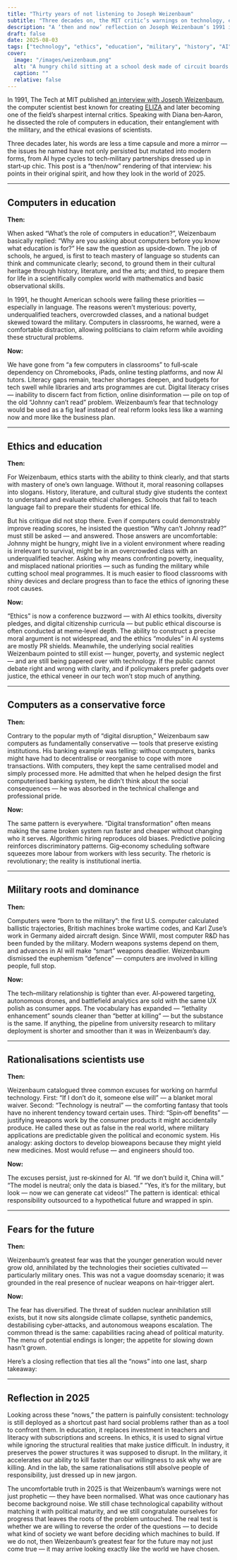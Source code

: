 ```yaml
---
title: "Thirty years of not listening to Joseph Weizenbaum"
subtitle: "Three decades on, the MIT critic’s warnings on technology, education, and the military still ring uncomfortably true."
description: "A ‘then and now’ reflection on Joseph Weizenbaum’s 1991 interview in The Tech, examining the role of computers in education, ethics, power structures, and the military — and how little has changed by 2025."
draft: false
date: 2025-08-03
tags: ["technology", "ethics", "education", "military", "history", "AI", "Joseph Weizenbaum"]
cover:
  image: "/images/weizenbaum.png"
  alt: "A hungry child sitting at a school desk made of circuit boards and screens, looking confused and isolated amid a background of headlines about poverty, underfunded schools, and rising military budgets" 
  caption: ""
  relative: false
---
```



In 1991, The Tech at MIT published [an interview with Joseph Weizenbaum](https://web.archive.org/web/20211002104454/http://tech.mit.edu/V105/N16/weisen.16n.html), 
the computer scientist best known for creating [ELIZA](https://learningpages.org/programs/eliza/) and later becoming 
one of the field’s sharpest internal critics. Speaking with Diana ben‑Aaron, he dissected the role of computers in 
education, their entanglement with the military, and the ethical evasions of scientists.

Three decades later, his words are less a time capsule and more a mirror — the issues he named have not only 
persisted but mutated into modern forms, from AI hype cycles to tech‑military partnerships dressed up in start‑up 
chic. This post is a “then/now” rendering of that interview: his points in their original spirit, and how they 
look in the world of 2025.

---

## Computers in education

**Then:**

When asked “What’s the role of computers in education?”, Weizenbaum basically replied: “Why are you asking about computers before you know what education is for?” He saw the question as upside‑down. The job of schools, he argued, is first to teach mastery of language so students can think and communicate clearly; second, to ground them in their cultural heritage through history, literature, and the arts; and third, to prepare them for life in a scientifically complex world with mathematics and basic observational skills.

In 1991, he thought American schools were failing these priorities — especially in language. The reasons weren’t mysterious: poverty, underqualified teachers, overcrowded classes, and a national budget skewed toward the military. Computers in classrooms, he warned, were a comfortable distraction, allowing politicians to claim reform while avoiding these structural problems.

**Now:**

We have gone from “a few computers in classrooms” to full‑scale dependency on Chromebooks, iPads, online testing platforms, and now AI tutors. Literacy gaps remain, teacher shortages deepen, and budgets for tech swell while libraries and arts programmes are cut. Digital literacy crises — inability to discern fact from fiction, online disinformation — pile on top of the old “Johnny can’t read” problem. Weizenbaum’s fear that technology would be used as a fig leaf instead of real reform looks less like a warning now and more like the business plan.

---

## Ethics and education

**Then:**

For Weizenbaum, ethics starts with the ability to think clearly, and that starts with mastery of one’s own language. Without it, moral reasoning collapses into slogans. History, literature, and cultural study give students the context to understand and evaluate ethical challenges. Schools that fail to teach language fail to prepare their students for ethical life.

But his critique did not stop there. Even if computers could demonstrably improve reading scores, he insisted the question “Why can’t Johnny read?” must still be asked — and answered. Those answers are uncomfortable: Johnny might be hungry, might live in a violent environment where reading is irrelevant to survival, might be in an overcrowded class with an underqualified teacher. Asking why means confronting poverty, inequality, and misplaced national priorities — such as funding the military while cutting school meal programmes. It is much easier to flood classrooms with shiny devices and declare progress than to face the ethics of ignoring these root causes.

**Now:**

“Ethics” is now a conference buzzword — with AI ethics toolkits, diversity pledges, and digital citizenship curricula — but public ethical discourse is often conducted at meme‑level depth. The ability to construct a precise moral argument is not widespread, and the ethics “modules” in AI systems are mostly PR shields. Meanwhile, the underlying social realities Weizenbaum pointed to still exist — hunger, poverty, and systemic neglect — and are still being papered over with technology. If the public cannot debate right and wrong with clarity, and if policymakers prefer gadgets over justice, the ethical veneer in our tech won’t stop much of anything.

---

## Computers as a conservative force

**Then:**

Contrary to the popular myth of “digital disruption,” Weizenbaum saw computers as fundamentally conservative — tools that preserve existing institutions. His banking example was telling: without computers, banks might have had to decentralise or reorganise to cope with more transactions. With computers, they kept the same centralised model and simply processed more. He admitted that when he helped design the first computerised banking system, he didn’t think about the social consequences — he was absorbed in the technical challenge and professional pride.

**Now:**

The same pattern is everywhere. “Digital transformation” often means making the same broken system run faster and cheaper without changing who it serves. Algorithmic hiring reproduces old biases. Predictive policing reinforces discriminatory patterns. Gig‑economy scheduling software squeezes more labour from workers with less security. The rhetoric is revolutionary; the reality is institutional inertia.

---

## Military roots and dominance

**Then:**

Computers were “born to the military”: the first U.S. computer calculated ballistic trajectories, British machines broke wartime codes, and Karl Zuse’s work in Germany aided aircraft design. Since WWII, most computer R\&D has been funded by the military. Modern weapons systems depend on them, and advances in AI will make “smart” weapons deadlier. Weizenbaum dismissed the euphemism “defence” — computers are involved in killing people, full stop.

**Now:**

The tech–military relationship is tighter than ever. AI‑powered targeting, autonomous drones, and battlefield analytics are sold with the same UX polish as consumer apps. The vocabulary has expanded — “lethality enhancement” sounds cleaner than “better at killing” — but the substance is the same. If anything, the pipeline from university research to military deployment is shorter and smoother than it was in Weizenbaum’s day.

---

## Rationalisations scientists use

**Then:**

Weizenbaum catalogued three common excuses for working on harmful technology. First: “If I don’t do it, someone else will” — a blanket moral waiver. Second: “Technology is neutral” — the comforting fantasy that tools have no inherent tendency toward certain uses. Third: “Spin‑off benefits” — justifying weapons work by the consumer products it might accidentally produce. He called these out as false in the real world, where military applications are predictable given the political and economic system. His analogy: asking doctors to develop bioweapons because they might yield new medicines. Most would refuse — and engineers should too.

**Now:**

The excuses persist, just re‑skinned for AI. “If we don’t build it, China will.” “The model is neutral; only the data is biased.” “Yes, it’s for the military, but look — now we can generate cat videos!” The pattern is identical: ethical responsibility outsourced to a hypothetical future and wrapped in spin.

---

## Fears for the future

**Then:**

Weizenbaum’s greatest fear was that the younger generation would never grow old, annihilated by the technologies their societies cultivated — particularly military ones. This was not a vague doomsday scenario; it was grounded in the real presence of nuclear weapons on hair‑trigger alert.

**Now:**

The fear has diversified. The threat of sudden nuclear annihilation still exists, but it now sits alongside climate collapse, synthetic pandemics, destabilising cyber‑attacks, and autonomous weapons escalation. The common thread is the same: capabilities racing ahead of political maturity. The menu of potential endings is longer; the appetite for slowing down hasn’t grown.

Here’s a closing reflection that ties all the “nows” into one last, sharp takeaway:

---

## Reflection in 2025

Looking across these “nows,” the pattern is painfully consistent: technology is still deployed as a shortcut past hard social problems rather than as a tool to confront them. In education, it replaces investment in teachers and literacy with subscriptions and screens. In ethics, it is used to signal virtue while ignoring the structural realities that make justice difficult. In industry, it preserves the power structures it was supposed to disrupt. In the military, it accelerates our ability to kill faster than our willingness to ask why we are killing. And in the lab, the same rationalisations still absolve people of responsibility, just dressed up in new jargon.

The uncomfortable truth in 2025 is that Weizenbaum’s warnings were not just prophetic — they have been normalised. What was once cautionary has become background noise. We still chase technological capability without matching it with political maturity, and we still congratulate ourselves for progress that leaves the roots of the problem untouched. The real test is whether we are willing to reverse the order of the questions — to decide what kind of society we want before deciding which machines to build. If we do not, then Weizenbaum’s greatest fear for the future may not just come true — it may arrive looking exactly like the world we have chosen.

